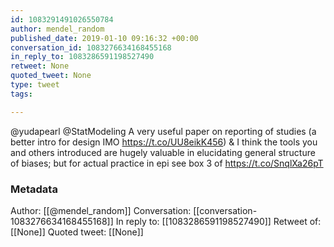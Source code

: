 ```yaml
---
id: 1083291491026550784
author: mendel_random
published_date: 2019-01-10 09:16:32 +00:00
conversation_id: 1083276634168455168
in_reply_to: 1083286591198527490
retweet: None
quoted_tweet: None
type: tweet
tags:

---
```


@yudapearl @StatModeling A very useful paper on reporting of studies (a better intro for design IMO https://t.co/UU8eikK456) &amp; I think the tools you and others introduced are hugely valuable in elucidating general structure of biases; but for actual practice in epi see box 3 of https://t.co/SnqlXa26pT

### Metadata

Author: [[@mendel_random]]
Conversation: [[conversation-1083276634168455168]]
In reply to: [[1083286591198527490]]
Retweet of: [[None]]
Quoted tweet: [[None]]
